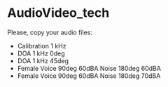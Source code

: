 # AudioVideo_tech

Please, copy your audio files:
- Calibration 1 kHz
- DOA 1 kHz 0deg
- DOA 1 kHz 45deg
- Female Voice 90deg 60dBA Noise 180deg 60dBA
- Female Voice 90deg 60dBA Noise 180deg 70dBA
